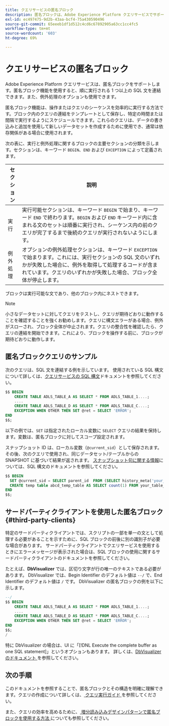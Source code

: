 ```yaml
---
title: クエリサービスの匿名ブロック
description: 匿名ブロックは、Adobe Experience Platform クエリサービスでサポートされている SQL 構文であり、クエリのシーケンスを効率的に実行できます
exl-id: ec497475-9d2b-43aa-bcf4-75a430590496
source-git-commit: 65eeeb1df1d512c4cd6c67892905a63cc1cc4fc5
workflow-type: tm+mt
source-wordcount: '603'
ht-degree: 69%

---
```


# クエリサービスの匿名ブロック

Adobe Experience Platform クエリサービスは、匿名ブロックをサポートします。匿名ブロック機能を使用すると、順に実行される 1 つ以上の SQL 文を連結できます。また、例外処理のオプションも使用できます。

匿名ブロック機能は、操作またはクエリのシーケンスを効率的に実行する方法です。ブロック内のクエリの連結をテンプレートとして保存し、特定の時間または間隔で実行するようにスケジュールできます。これらのクエリは、データの書き込みと追加を使用して新しいデータセットを作成するために使用でき、通常は依存関係がある場合に使用されます。

次の表に、実行と例外処理に関するブロックの主要セクションの分類を示します。セクションは、キーワード `BEGIN`、`END` および `EXCEPTION` によって定義されます。

| セクション | 説明 |
|---|---|
| 実行 | 実行可能セクションは、キーワード `BEGIN` で始まり、キーワード `END` で終わります。`BEGIN` および `END` キーワード内に含まれる文のセットは順番に実行され、シーケンス内の前のクエリが完了するまで後続のクエリが実行されないようにします。 |
| 例外処理 | オプションの例外処理セクションは、キーワード `EXCEPTION` で始まります。これには、実行セクションの SQL 文のいずれかが失敗した場合に、例外を取得して処理するコードが含まれています。クエリのいずれかが失敗した場合、ブロック全体が停止します。 |

ブロックは実行可能な文であり、他のブロック内にネストできます。

>[!NOTE]
>
> 小さなデータセットに対してクエリをテストし、クエリが期待どおりに動作することを確認することを強くお勧めします。クエリに構文エラーがある場合、例外がスローされ、ブロック全体が中止されます。クエリの整合性を確認したら、クエリの連結を開始できます。これにより、ブロックを操作する前に、ブロックが期待どおりに動作します。

## 匿名ブロッククエリのサンプル

次のクエリは、SQL 文を連結する例を示しています。 使用されている SQL 構文について詳しくは、[クエリサービスの SQL 構文](../sql/syntax.md)ドキュメントを参照してください。

```SQL
$$ BEGIN
    CREATE TABLE ADLS_TABLE_A AS SELECT * FROM ADLS_TABLE_1....;
    ....
    CREATE TABLE ADLS_TABLE_D AS SELECT * FROM ADLS_TABLE_C....; 
    EXCEPTION WHEN OTHER THEN SET @ret = SELECT 'ERROR';
END
$$;
```

以下の例では、`SET` は指定されたローカル変数に `SELECT` クエリの結果を保持します。変数は、匿名ブロックに対してスコープ設定されます。

スナップショット ID は、ローカル変数（`@current_sid`）として保存されます。その後、次のクエリで使用され、同じデータセット/テーブルからの SNAPSHOT に基づいて結果が返されます。 [スナップショット句に関する情報](../sql/syntax.md#SNAPSHOT-clause)については、SQL 構文のドキュメントを参照してください。

```SQL
$$ BEGIN                                             
  SET @current_sid = SELECT parent_id  FROM (SELECT history_meta('your_table_name')) WHERE  is_current = true;
  CREATE temp table abcd_temp_table AS SELECT count(1) FROM your_table_name  SNAPSHOT SINCE @current_sid;                                                                                           
END
$$;
```

## サードパーティクライアントを使用した匿名ブロック {#third-party-clients}

特定のサードパーティクライアントでは、スクリプトの一部を単一の文として処理する必要があることを示すために、SQL ブロックの前後に別の識別子が必要な場合があります。 サードパーティクライアントでクエリサービスを使用するときにエラーメッセージが表示された場合は、SQL ブロックの使用に関するサードパーティクライアントのドキュメントを参照してください。

たとえば、**DbVisualizer** では、区切り文字が行の唯一のテキストである必要があります。 DbVisualizer では、Begin Identifier のデフォルト値は `--/` で、End Identifier のデフォルト値は `/` です。 DbVisualizer の匿名ブロックの例を以下に示します。

```SQL
--/
$$ BEGIN
    CREATE TABLE ADLS_TABLE_A AS SELECT * FROM ADLS_TABLE_1....;
    ....
    CREATE TABLE ADLS_TABLE_D AS SELECT * FROM ADLS_TABLE_C....;
    EXCEPTION WHEN OTHER THEN SET @ret = SELECT 'ERROR';
END
$$;
/
```

特に DbVisualizer の場合は、UI に「[!DNL Execute the complete buffer as one SQL statement]」というオプションもあります。 詳しくは、[DbVisualizer のドキュメント ](https://confluence.dbvis.com/display/UG120/Executing+Complex+Statements#ExecutingComplexStatements-UsingExecuteBuffer) を参照してください。

## 次の手順

このドキュメントを参照することで、匿名ブロックとその構造を明確に理解できます。クエリの作成について詳しくは、[ クエリ実行ガイド ](../best-practices/writing-queries.md) を参照してください。

また、クエリの効率を高めるために、[ 増分読み込みデザインパターンで匿名ブロックを使用する方法 ](./incremental-load.md) についても参照してください。
